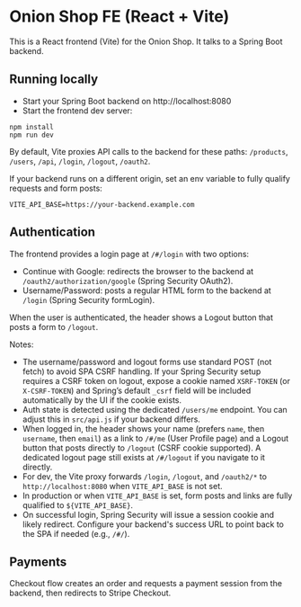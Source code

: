 # Onion Shop FE (React + Vite)

This is a React frontend (Vite) for the Onion Shop. It talks to a Spring Boot backend.

## Running locally

- Start your Spring Boot backend on http://localhost:8080
- Start the frontend dev server:

```
npm install
npm run dev
```

By default, Vite proxies API calls to the backend for these paths: `/products`, `/users`, `/api`, `/login`, `/logout`, `/oauth2`.

If your backend runs on a different origin, set an env variable to fully qualify requests and form posts:

```
VITE_API_BASE=https://your-backend.example.com
```

## Authentication

The frontend provides a login page at `/#/login` with two options:

- Continue with Google: redirects the browser to the backend at `/oauth2/authorization/google` (Spring Security OAuth2).
- Username/Password: posts a regular HTML form to the backend at `/login` (Spring Security formLogin).

When the user is authenticated, the header shows a Logout button that posts a form to `/logout`.

Notes:
- The username/password and logout forms use standard POST (not fetch) to avoid SPA CSRF handling. If your Spring Security setup requires a CSRF token on logout, expose a cookie named `XSRF-TOKEN` (or `X-CSRF-TOKEN`) and Spring’s default `_csrf` field will be included automatically by the UI if the cookie exists.
- Auth state is detected using the dedicated `/users/me` endpoint. You can adjust this in `src/api.js` if your backend differs.
- When logged in, the header shows your name (prefers `name`, then `username`, then `email`) as a link to `/#/me` (User Profile page) and a Logout button that posts directly to `/logout` (CSRF cookie supported). A dedicated logout page still exists at `/#/logout` if you navigate to it directly.
- For dev, the Vite proxy forwards `/login`, `/logout`, and `/oauth2/*` to `http://localhost:8080` when `VITE_API_BASE` is not set.
- In production or when `VITE_API_BASE` is set, form posts and links are fully qualified to `${VITE_API_BASE}`.
- On successful login, Spring Security will issue a session cookie and likely redirect. Configure your backend's success URL to point back to the SPA if needed (e.g., `/#/`).

## Payments

Checkout flow creates an order and requests a payment session from the backend, then redirects to Stripe Checkout.
